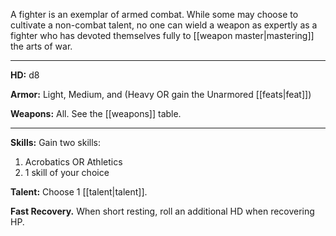 A fighter is an exemplar of armed combat. While some may choose to cultivate a non-combat talent, no one can wield a weapon as expertly as a fighter who has devoted themselves fully to [[weapon master|mastering]] the arts of war. 

---

**HD:** d8  

**Armor:** Light, Medium, and (Heavy OR gain the Unarmored [[feats|feat]])

**Weapons:** All. See the [[weapons]] table.

---
  
**Skills:** Gain two skills:
1. Acrobatics OR Athletics
2. 1 skill of your choice

**Talent:** Choose 1 [[talent|talent]].

**Fast Recovery.** When short resting, roll an additional HD when recovering HP.
